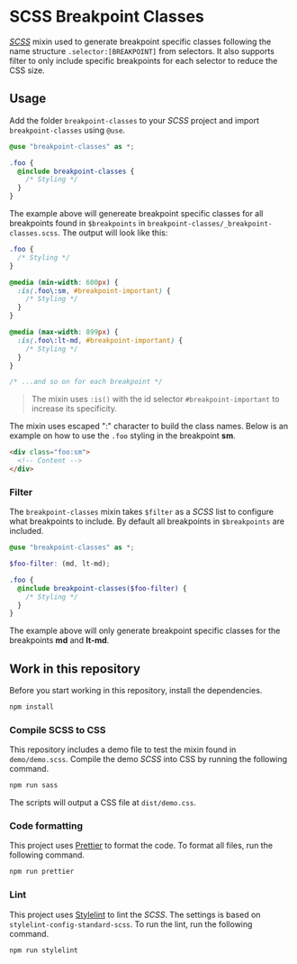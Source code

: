 # SCSS Breakpoint Classes

[_SCSS_](https://sass-lang.com/) mixin used to generate breakpoint specific classes following the name structure `.selector:[BREAKPOINT]` from selectors. It also supports filter to only include specific breakpoints for each selector to reduce the CSS size.

## Usage

Add the folder `breakpoint-classes` to your _SCSS_ project and import `breakpoint-classes` using `@use`.

```scss
@use "breakpoint-classes" as *;

.foo {
  @include breakpoint-classes {
    /* Styling */
  }
}
```

The example above will genereate breakpoint specific classes for all breakpoints found in `$breakpoints` in `breakpoint-classes/_breakpoint-classes.scss`. The output will look like this:

```css
.foo {
  /* Styling */
}

@media (min-width: 600px) {
  :is(.foo\:sm, #breakpoint-important) {
    /* Styling */
  }
}

@media (max-width: 899px) {
  :is(.foo\:lt-md, #breakpoint-important) {
    /* Styling */
  }
}

/* ...and so on for each breakpoint */
```

> The mixin uses `:is()` with the id selector `#breakpoint-important` to increase its specificity.

The mixin uses escaped ":" character to build the class names. Below is an example on how to use the `.foo` styling in the breakpoint **sm**.

```html
<div class="foo:sm">
  <!-- Content -->
</div>
```

### Filter

The `breakpoint-classes` mixin takes `$filter` as a _SCSS_ list to configure what breakpoints to include. By default all breakpoints in `$breakpoints` are included.

```scss
@use "breakpoint-classes" as *;

$foo-filter: (md, lt-md);

.foo {
  @include breakpoint-classes($foo-filter) {
    /* Styling */
  }
}
```

The example above will only generate breakpoint specific classes for the breakpoints **md** and **lt-md**.

## Work in this repository

Before you start working in this repository, install the dependencies.

```bash
npm install
```

### Compile SCSS to CSS

This repository includes a demo file to test the mixin found in `demo/demo.scss`. Compile the demo _SCSS_ into CSS by running the following command.

```bash
npm run sass
```

The scripts will output a CSS file at `dist/demo.css`.

### Code formatting

This project uses [Prettier](https://prettier.io/) to format the code. To format all files, run the following command.

```bash
npm run prettier
```

### Lint

This project uses [Stylelint](https://stylelint.io) to lint the _SCSS_. The settings is based on `stylelint-config-standard-scss`. To run the lint, run the following command.

```bash
npm run stylelint
```
